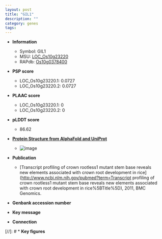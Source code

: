 ```yaml
---
layout: post
title: "GIL1"
description: ""
category: genes
tags: 
---
```


* **Information**  
    + Symbol: GIL1  
    + MSU: [LOC_Os10g23220](http://rice.plantbiology.msu.edu/cgi-bin/ORF_infopage.cgi?orf=LOC_Os10g23220)  
    + RAPdb: [Os10g0378400](http://rapdb.dna.affrc.go.jp/viewer/gbrowse_details/irgsp1?name=Os10g0378400)  

* **PSP score**  
    + LOC_Os10g23220.1: 0.0727 
    + LOC_Os10g23220.2: 0.0727 

* **PLAAC score**  
    + LOC_Os10g23220.1: 0 
    + LOC_Os10g23220.2: 0 

* **pLDDT score**
    + 86.62

* **[Protein Structure from AlphaFold and UniProt](https://www.uniprot.org/uniprotkb/Q0IY20/entry#structure)**
    + ![image](https://ricepsp.github.io/images/Q0/AF-Q0IY20-F1.png)

* **Publication**  
    + [Transcript profiling of crown rootless1 mutant stem base reveals new elements associated with crown root development in rice](http://www.ncbi.nlm.nih.gov/pubmed?term=Transcript profiling of crown rootless1 mutant stem base reveals new elements associated with crown root development in rice%5BTitle%5D), 2011, BMC Genomics.

* **Genbank accession number**  

* **Key message**  

* **Connection**  

[//]: # * **Key figures**  


